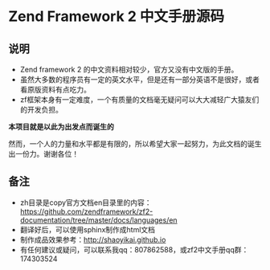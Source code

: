 Zend Framework 2 中文手册源码
=================

说明
---------------

+ Zend framework 2 的中文资料相对较少，官方又没有中文版的手册。
+ 虽然大多数的程序员有一定的英文水平，但是还有一部分英语不是很好，或者看原版资料有点吃力。
+ zf框架本身有一定难度，一个有质量的文档毫无疑问可以大大减轻广大猿友们的开发负担。

**本项目就是以此为出发点而诞生的**

然而，一个人的力量和水平都是有限的，所以希望大家一起努力，为此文档的诞生出一份力。谢谢各位！

备注
---------------

+ zh目录是copy官方文档en目录里的内容：https://github.com/zendframework/zf2-documentation/tree/master/docs/languages/en
+ 翻译好后，可以使用sphinx制作成html文档
+ 制作成品效果参考：http://shaoyikai.github.io
+ 有任何建议或疑问，可以联系我qq：807862588，或zf2中文手册qq群：174303524
